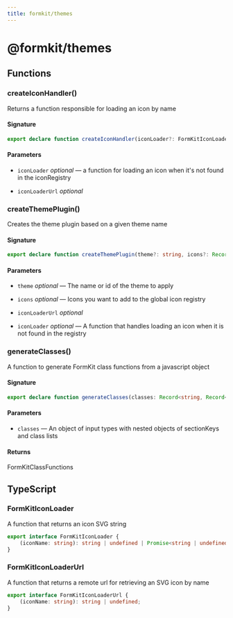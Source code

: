 ```yaml
---
title: formkit/themes
---
```


# @formkit/themes

<page-toc></page-toc>

## Functions

### createIconHandler()

Returns a function responsible for loading an icon by name

#### Signature

```typescript
export declare function createIconHandler(iconLoader?: FormKitIconLoader, iconLoaderUrl?: FormKitIconLoaderUrl): FormKitIconLoader;
```

#### Parameters

* `iconLoader` *optional* — a function for loading an icon when it's not found in the iconRegistry

* `iconLoaderUrl` *optional*

### createThemePlugin()

Creates the theme plugin based on a given theme name

#### Signature

```typescript
export declare function createThemePlugin(theme?: string, icons?: Record<string, string | undefined>, iconLoaderUrl?: FormKitIconLoaderUrl, iconLoader?: FormKitIconLoader): (node: FormKitNode) => any;
```

#### Parameters

* `theme` *optional* — The name or id of the theme to apply

* `icons` *optional* — Icons you want to add to the global icon registry

* `iconLoaderUrl` *optional*

* `iconLoader` *optional* — A function that handles loading an icon when it is not found in the registry

### generateClasses()

A function to generate FormKit class functions from a javascript object

#### Signature

```typescript
export declare function generateClasses(classes: Record<string, Record<string, string>>): Record<string, string | FormKitClasses | Record<string, boolean>>;
```

#### Parameters

* `classes` — An object of input types with nested objects of sectionKeys and class lists

#### Returns

FormKitClassFunctions

## TypeScript

### FormKitIconLoader

A function that returns an icon SVG string

```typescript
export interface FormKitIconLoader {
    (iconName: string): string | undefined | Promise<string | undefined>;
}
```

### FormKitIconLoaderUrl

A function that returns a remote url for retrieving an SVG icon by name

```typescript
export interface FormKitIconLoaderUrl {
    (iconName: string): string | undefined;
}
```